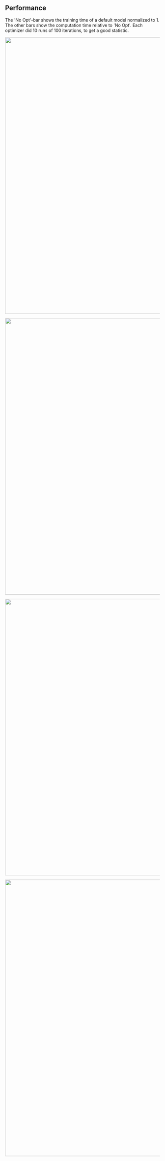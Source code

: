 
## Performance

The 'No Opt'-bar shows the training time of a default model normalized to 1. The other bars show the computation time relative to 'No Opt'. Each optimizer did 10 runs of 100 iterations, to get a good statistic.

<p align="center">
<img src="./optimizer_time_sklearn.neighbors.KNeighborsClassifier.png" width="900"/>
</p>

<p align="center">
<img src="./optimizer_time_sklearn.tree.DecisionTreeClassifier.png" width="900"/>
</p>

<p align="center">
<img src="./optimizer_time_sklearn.ensemble.GradientBoostingClassifier.png" width="900"/>
</p>

<p align="center">
<img src="./optimizer_time_lightgbm.LGBMClassifier.png" width="900"/>
</p>
